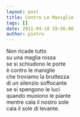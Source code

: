 ```yaml
---
layout: post
title: Contro Le Maniglie
tags: []
date: 2011-04-10 19:56:00
author: pietro
---
```

<div dir="ltr" style="text-align: left">Non ricade tutto<br/>su una maglia rossa<br/>se si schiudono le porte<br/>è contro le maniglie<br/>che troviamo la bruttezza<br/>di un silenzio soffocante<br/>se si spengono le luci<br/>quando muoiono le piante<br/>mentre cala il nostro sole<br/>cala il sole di levante.<br/>
